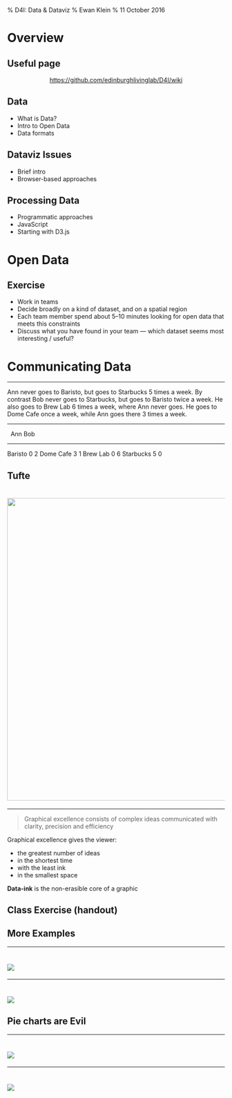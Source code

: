 % D4I: Data &amp; Dataviz
% Ewan Klein
% 11 October 2016

# Overview

## Useful page

<p align="center">
<a href="https://github.com/edinburghlivinglab/D4I/wiki">https://github.com/edinburghlivinglab/D4I/wiki</a>
</p>

## Data

* What is Data?
* Intro to Open Data
* Data formats

## Dataviz Issues

* Brief intro
* Browser-based approaches

## Processing Data

* Programmatic approaches
* JavaScript
* Starting with D3.js



# Open Data 

## Exercise

* Work in teams
* Decide broadly on a kind of dataset, and on a spatial region
* Each team member spend about 5&ndash;10 minutes looking for open data that meets this constraints
* Discuss what you have found in your team &mdash; which dataset seems most interesting / useful?


# Communicating Data

---

Ann never goes to Baristo, but goes to Starbucks 5 times a week. By contrast Bob never goes to Starbucks, but goes to Baristo twice a week. He also goes to Brew Lab 6 times a week, where Ann never goes. He goes to Dome Cafe once a week, while Ann goes there 3 times a week.

--- 

 &nbsp;        Ann     Bob
----------    ----    ----
Baristo          0       2
Dome Cafe        3       1
Brew Lab         0       6
Starbucks        5       0

## Tufte

<h1><img src="https://edinburghlivinglab.github.io/dds/images/tufte.jpg" style="width: 700px;"></h1>

---


> Graphical excellence consists of complex ideas communicated with clarity, precision and efficiency

Graphical excellence gives the viewer:

* the greatest number of ideas
* in the shortest time
* with the least ink
* in the smallest space

**Data-ink** is the non-erasible core of a graphic

## Class Exercise (handout)

## More Examples

---

<h1><img src="https://edinburghlivinglab.github.io/D4I/assets/chart2.png"></h1>

---

<h1><img src="https://edinburghlivinglab.github.io/D4I/assets/chart1.png"></h1>

## Pie charts are Evil

---

<h1><img src="https://edinburghlivinglab.github.io/D4I/assets/pie1.png"></h1>

---

<h1><img src="https://edinburghlivinglab.github.io/D4I/assets/pie2.png"></h1>










